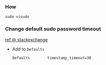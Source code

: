 ### How
`sudo visudo`

### Change default sudo password timeout
[ref @ stackexchange](https://unix.stackexchange.com/a/382061)
* Add to `Defaults`

    `Defaults        timestamp_timeout=30`
